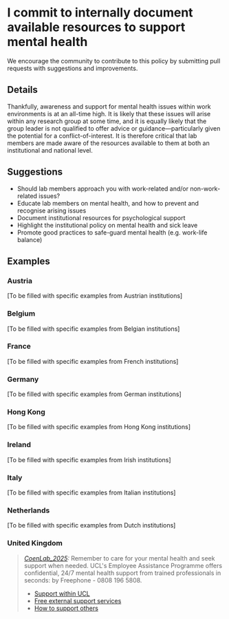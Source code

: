 # I commit to internally document available resources to support mental health

We encourage the community to contribute to this policy by submitting pull requests with suggestions and improvements.

## Details
Thankfully, awareness and support for mental health issues within work environments is at an all-time high. It is likely that these issues will arise within any research group at some time, and it is equally likely that the group leader is not qualified to offer advice or guidance—particularly given the potential for a conflict-of-interest. It is therefore critical that lab members are made aware of the resources available to them at both an institutional and national level.

## Suggestions
- Should lab members approach you with work-related and/or non-work-related issues?
- Educate lab members on mental health, and how to prevent and recognise arising issues
- Document institutional resources for psychological support
- Highlight the institutional policy on mental health and sick leave
- Promote good practices to safe-guard mental health (e.g. work-life balance)

## Examples

### Austria
[To be filled with specific examples from Austrian institutions]

### Belgium
[To be filled with specific examples from Belgian institutions]

### France
[To be filled with specific examples from French institutions]

### Germany
[To be filled with specific examples from German institutions]

### Hong Kong
[To be filled with specific examples from Hong Kong institutions]

### Ireland
[To be filled with specific examples from Irish institutions]

### Italy
[To be filled with specific examples from Italian institutions]

### Netherlands
[To be filled with specific examples from Dutch institutions]

### United Kingdom
>_[CoenLab_2025](https://coen-lab.com/):_ Remember to care for your mental health and seek support when needed. UCL's Employee Assistance Programme offers confidential, 24/7 mental health support from trained professionals in seconds: by Freephone - 0808 196 5808.
>
>- [Support within UCL](https://www.ucl.ac.uk/human-resources/health-wellbeing/find-support)
>- [Free external support services](https://www.ucl.ac.uk/human-resources/health-wellbeing/external-resources#f2f-suicidal)
>- [How to support others](https://www.ucl.ac.uk/human-resources/health-wellbeing/healthy-mind/supporting-colleagues#guidance-support-others)

